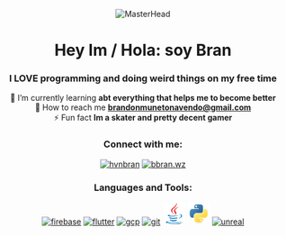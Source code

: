 <div style="text-align: center;">

  ![MasterHead](https://64.media.tumblr.com/067e43e3cabd5c2415786b7f99848366/4481a8f4ec715361-db/s640x960/19cd3b180f7868bd3840fbfd6a9f4266789695a3.gif)

  <h1>Hey Im / Hola: soy Bran</h1>
  <h3>I LOVE programming and doing weird things on my free time</h3>

  <ul style="list-style-type: none; padding-left: 0;">
    <li>🗿 I’m currently learning <strong>abt everything that helps me to become better</strong></li>
    <li>🧠 How to reach me <strong><a href="mailto:brandonmunetonavendo@gmail.com">brandonmunetonavendo@gmail.com</a></strong></li>
    <li>⚡ Fun fact <strong>Im a skater and pretty decent gamer</strong></li>
  </ul>

  <h3>Connect with me:</h3>
  <p>
    <a href="https://twitter.com/hvnbran" target="blank"><img src="https://raw.githubusercontent.com/rahuldkjain/github-profile-readme-generator/master/src/images/icons/Social/twitter.svg" alt="hvnbran" height="30" width="40" /></a>
    <a href="https://instagram.com/bbran.wz" target="blank"><img src="https://raw.githubusercontent.com/rahuldkjain/github-profile-readme-generator/master/src/images/icons/Social/instagram.svg" alt="bbran.wz" height="30" width="40" /></a>
  </p>

  <h3>Languages and Tools:</h3>
  <p>
    <a href="https://firebase.google.com/" target="_blank" rel="noreferrer"><img src="https://www.vectorlogo.zone/logos/firebase/firebase-icon.svg" alt="firebase" width="40" height="40" /></a>
    <a href="https://flutter.dev" target="_blank" rel="noreferrer"><img src="https://www.vectorlogo.zone/logos/flutterio/flutterio-icon.svg" alt="flutter" width="40" height="40" /></a>
    <a href="https://cloud.google.com" target="_blank" rel="noreferrer"><img src="https://www.vectorlogo.zone/logos/google_cloud/google_cloud-icon.svg" alt="gcp" width="40" height="40" /></a>
    <a href="https://git-scm.com/" target="_blank" rel="noreferrer"><img src="https://www.vectorlogo.zone/logos/git-scm/git-scm-icon.svg" alt="git" width="40" height="40" /></a>
    <a href="https://www.java.com" target="_blank" rel="noreferrer"><img src="https://raw.githubusercontent.com/devicons/devicon/master/icons/java/java-original.svg" alt="java" width="40" height="40" /></a>
    <a href="https://www.python.org" target="_blank" rel="noreferrer"><img src="https://raw.githubusercontent.com/devicons/devicon/master/icons/python/python-original.svg" alt="python" width="40" height="40" /></a>
    <a href="https://unrealengine.com/" target="_blank" rel="noreferrer"><img src="https://raw.githubusercontent.com/kenangundogan/fontisto/036b7eca71aab1bef8e6a0518f7329f13ed62f6b/icons/svg/brand/unreal-engine.svg" alt="unreal" width="40" height="40" /></a>
  </p>
</div>
